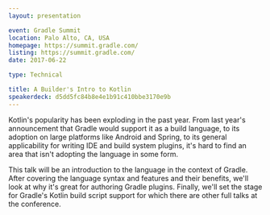 ```yaml
---
layout: presentation

event: Gradle Summit
location: Palo Alto, CA, USA
homepage: https://summit.gradle.com/
listing: https://summit.gradle.com/
date: 2017-06-22

type: Technical

title: A Builder's Intro to Kotlin
speakerdeck: d5dd5fc84b8e4e1b91c410bbe3170e9b
---
```


Kotlin's popularity has been exploding in the past year. From last year's announcement that Gradle would support it as a build language, to its adoption on large platforms like Android and Spring, to its general applicability for writing IDE and build system plugins, it's hard to find an area that isn't adopting the language in some form.

This talk will be an introduction to the language in the context of Gradle. After covering the language syntax and features and their benefits, we'll look at why it's great for authoring Gradle plugins. Finally, we'll set the stage for Gradle's Kotlin build script support for which there are other full talks at the conference.
